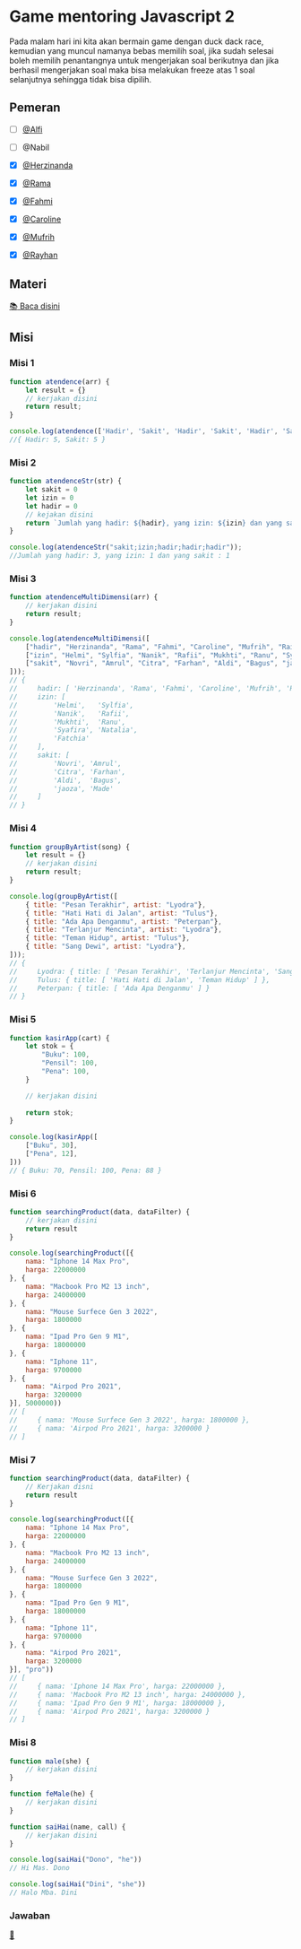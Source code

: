 # Game mentoring Javascript 2

Pada malam hari ini kita akan bermain game dengan duck dack race, kemudian yang muncul namanya bebas memilih soal, jika sudah selesai boleh memilih penantangnya untuk mengerjakan soal berikutnya dan jika berhasil mengerjakan soal maka bisa melakukan freeze atas 1 soal selanjutnya sehingga tidak bisa dipilih.

## Pemeran

- [ ] [@Alfi](https://github.com/orgs/instruktur-app/people/alfianifk)
- [ ] @Nabil 
- [x] [@Herzinanda](https://github.com/orgs/instruktur-app/people/herzinanda)
- [x] [@Rama](https://github.com/orgs/instruktur-app/people/ramammurshal)
- [x] [@Fahmi](https://github.com/orgs/instruktur-app/people/sugiartofahmi)
- [x] [@Caroline](https://github.com/orgs/instruktur-app/people/DillaCarolineK)
- [x] [@Mufrih](https://github.com/orgs/instruktur-app/people/MufrihM)
- [x] [@Rayhan](https://github.com/orgs/instruktur-app/people/MRayhanm) 


## Materi
[:books: Baca disini](https://github.com/instruktur-app/adendence-2/wiki/materi)

## Misi

### Misi 1

```js
function atendence(arr) {
    let result = {}
    // kerjakan disini
    return result;
}

console.log(atendence(['Hadir', 'Sakit', 'Hadir', 'Sakit', 'Hadir', 'Sakit', 'Hadir', 'Sakit', 'Hadir', 'Sakit']));
//{ Hadir: 5, Sakit: 5 }
```

### Misi 2

```js
function atendenceStr(str) {
    let sakit = 0
    let izin = 0
    let hadir = 0
    // kejakan disini
    return `Jumlah yang hadir: ${hadir}, yang izin: ${izin} dan yang sakit : ${sakit}`;
}

console.log(atendenceStr("sakit;izin;hadir;hadir;hadir"));
//Jumlah yang hadir: 3, yang izin: 1 dan yang sakit : 1
```

### Misi 3

```js
function atendenceMultiDimensi(arr) {
    // kerjakan disini
    return result;
}

console.log(atendenceMultiDimensi([
    ["hadir", "Herzinanda", "Rama", "Fahmi", "Caroline", "Mufrih", "Raihan", "Alfi", "Nabil"],
    ["izin", "Helmi", "Sylfia", "Nanik", "Rafii", "Mukhti", "Ranu", "Syafira", "Natalia", "Fatchia"],
    ["sakit", "Novri", "Amrul", "Citra", "Farhan", "Aldi", "Bagus", "jaoza", "Made"]
]));
// {
//     hadir: [ 'Herzinanda', 'Rama', 'Fahmi', 'Caroline', 'Mufrih', 'Raihan' ],
//     izin: [
//         'Helmi',   'Sylfia',
//         'Nanik',   'Rafii',
//         'Mukhti',  'Ranu',
//         'Syafira', 'Natalia',
//         'Fatchia'
//     ],
//     sakit: [
//         'Novri', 'Amrul',
//         'Citra', 'Farhan',
//         'Aldi',  'Bagus',
//         'jaoza', 'Made'
//     ]
// }
```

### Misi 4

```js
function groupByArtist(song) {
    let result = {}
    // kerjakan disini
    return result;
}

console.log(groupByArtist([
    { title: "Pesan Terakhir", artist: "Lyodra"},
    { title: "Hati Hati di Jalan", artist: "Tulus"},
    { title: "Ada Apa Denganmu", artist: "Peterpan"},
    { title: "Terlanjur Mencinta", artist: "Lyodra"},
    { title: "Teman Hidup", artist: "Tulus"},
    { title: "Sang Dewi", artist: "Lyodra"},
]));
// {
//     Lyodra: { title: [ 'Pesan Terakhir', 'Terlanjur Mencinta', 'Sang Dewi' ] },
//     Tulus: { title: [ 'Hati Hati di Jalan', 'Teman Hidup' ] },
//     Peterpan: { title: [ 'Ada Apa Denganmu' ] }
// }
```

### Misi 5

```js
function kasirApp(cart) {
    let stok = {
        "Buku": 100,
        "Pensil": 100,
        "Pena": 100,
    }

    // kerjakan disini
    
    return stok;
}

console.log(kasirApp([
    ["Buku", 30],
    ["Pena", 12],
]))
// { Buku: 70, Pensil: 100, Pena: 88 }
```

### Misi 6

```js
function searchingProduct(data, dataFilter) {
    // kerjakan disini
    return result
}

console.log(searchingProduct([{
    nama: "Iphone 14 Max Pro",
    harga: 22000000
}, {
    nama: "Macbook Pro M2 13 inch",
    harga: 24000000
}, {
    nama: "Mouse Surfece Gen 3 2022",
    harga: 1800000
}, {
    nama: "Ipad Pro Gen 9 M1",
    harga: 18000000
}, {
    nama: "Iphone 11",
    harga: 9700000
}, {
    nama: "Airpod Pro 2021",
    harga: 3200000
}], 5000000))
// [
//     { nama: 'Mouse Surfece Gen 3 2022', harga: 1800000 },
//     { nama: 'Airpod Pro 2021', harga: 3200000 }
// ]
```

### Misi 7

```js
function searchingProduct(data, dataFilter) {
    // Kerjakan disni  
    return result
}

console.log(searchingProduct([{
    nama: "Iphone 14 Max Pro",
    harga: 22000000
}, {
    nama: "Macbook Pro M2 13 inch",
    harga: 24000000
}, {
    nama: "Mouse Surfece Gen 3 2022",
    harga: 1800000
}, {
    nama: "Ipad Pro Gen 9 M1",
    harga: 18000000
}, {
    nama: "Iphone 11",
    harga: 9700000
}, {
    nama: "Airpod Pro 2021",
    harga: 3200000
}], "pro"))
// [
//     { nama: 'Iphone 14 Max Pro', harga: 22000000 },
//     { nama: 'Macbook Pro M2 13 inch', harga: 24000000 },
//     { nama: 'Ipad Pro Gen 9 M1', harga: 18000000 },
//     { nama: 'Airpod Pro 2021', harga: 3200000 }
// ]
```

### Misi 8

```js
function male(she) {
    // kerjakan disini
}

function feMale(he) {
    // kerjakan disini
}

function saiHai(name, call) {
    // kerjakan disini
}

console.log(saiHai("Dono", "he"))
// Hi Mas. Dono

console.log(saiHai("Dini", "she"))
// Halo Mba. Dini
```

### Jawaban

[:rocket:](https://github.com/instruktur-app/adendence-2/wiki)
